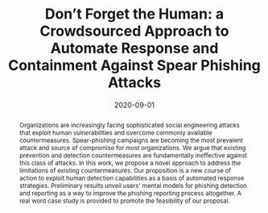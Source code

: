 ---
title: "Don’t Forget the Human: a Crowdsourced Approach to Automate Response and Containment Against Spear Phishing Attacks"
collection: publications
permalink: /publication/burda_dont_2020
authors: 'Burda, P.; Allodi, L.; Zannone, N.;'
abstract: "Organizations are increasingly facing sophisticated social engineering attacks that exploit human vulnerabilities and overcome commonly available countermeasures. Spear-phishing campaigns are becoming the most prevalent attack and source of compromise for most organizations. We argue that existing prevention and detection countermeasures are fundamentally ineffective against this class of attacks. In this work, we propose a novel approach to address the limitations of existing countermeasures. Our proposition is a new course of action to exploit human detection capabilities as a basis of automated response strategies. Preliminary results unveil users' mental models for phishing detection and reporting as a way to improve the phishing reporting process altogether. A real word case study is provided to promote the feasibility of our proposal."
date: 2020-09-01
venue: '2020 IEEE European Symposium on Security and Privacy Workshops EuroS&PW'
# open_access_link: ''
# publisher_link: ''
paperurl: 'https://doi.org/10.1109/EuroSPW51379.2020.00069'
bibtex:	'https://paolokoelio.github.io/files/burda_dont_2020.bib'
# excerpt: ''
# citation: ''
---